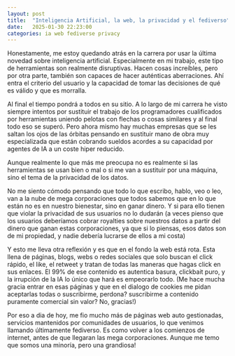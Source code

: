 ```yaml
---
layout: post
title:  "Inteligencia Artificial, la web, la privacidad y el fediverso"
date:   2025-01-30 22:23:00
categories: ia web fediverse privacy
---
```

Honestamente, me estoy quedando atrás en la carrera por usar la última novedad sobre inteligencia artificial. Especialmente en mi trabajo, este tipo de herramientas son realmente disruptivas. Hacen cosas increíbles, pero por otra parte, también son capaces de hacer auténticas aberraciones. Ahí entra el criterio del usuario y la capacidad de tomar las decisiones de qué es válido y que es morralla.

Al final el tiempo pondrá a todos en su sitio. A lo largo de mi carrera he visto siempre intentos por sustituir el trabajo de los programadores cualificados por herramientas uniendo pelotas con flechas o cosas similares y al final todo eso se superó. Pero ahora mismo hay muchas empresas que se les saltan los ojos de las órbitas pensando en sustituir mano de obra muy especializada que están cobrando sueldos acordes a su capacidad por agentes de IA a un coste hiper reducido.

Aunque realmente lo que más me preocupa no es realmente si las herramientas se usan bien o mal o si me van a sustituir por una máquina, sino el tema de la privacidad de los datos.

No me siento cómodo pensando que todo lo que escribo, hablo, veo o leo, van a la nube de mega corporaciones que todos sabemos que en lo que están no es en nuestro bienestar, sino en ganar dinero. Y si para ello tienen que violar la privacidad de sus usuarios no lo dudarán (a veces pienso que los usuarios deberíamos cobrar royalties sobre nuestros datos a partir del dinero que ganan estas corporaciones, ya que si lo piensas, esos datos son de mi propiedad, y nadie debería lucrarse de ellos a mi costa)

Y esto me lleva otra reflexión y es que en el fondo la web está rota. Esta llena de páginas, blogs, webs o redes sociales que solo buscan el click rápido, el like, el retweet y tratan de todas las maneras que hagas click en sus enlaces. El 99% de ese contenido es autentica basura, clickbait puro, y la irrupción de la IA lo único que hará es empeorarlo todo. (Me hace mucha gracia entrar en esas páginas y que en el dialogo de cookies me pidan aceptarlas todas o suscribirme, perdona? suscribirme a contenido puramente comercial sin valor? No, gracias!)

Por eso a dia de hoy, me fio mucho más de páginas web auto gestionadas, servicios mantenidos por comunidades de usuarios, lo que venimos llamando últimamente fediverso. Es como volver a los comienzos de internet, antes de que llegaran las mega corporaciones. Aunque me temo que somos una minoría, pero una grandiosa!